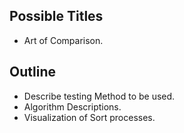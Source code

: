 Possible Titles
---------------
- Art of Comparison.

Outline
-------
- Describe testing Method to be used.
- Algorithm Descriptions.
- Visualization of Sort processes.
